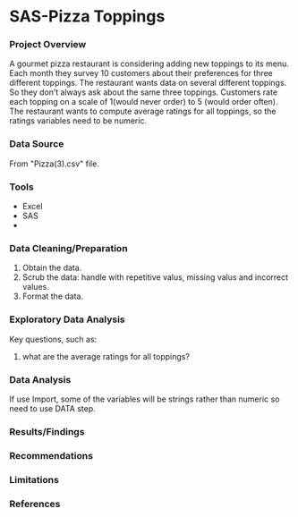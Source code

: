 # SAS-Pizza Toppings

### Project Overview
A gourmet pizza restaurant is considering adding new toppings to its menu. Each month they survey 10 customers about their preferences for three different toppings. The restaurant wants data on several different toppings. So they don’t always ask about the same three toppings. Customers rate each topping on a scale of 1(would never order) to 5 (would order often). The restaurant wants to compute average ratings for all toppings, so the ratings variables need to be numeric. 

### Data Source
From "Pizza(3).csv" file.

### Tools
- Excel
- SAS
- 
### Data Cleaning/Preparation
1. Obtain the data.
2. Scrub the data: handle with repetitive valus, missing valus and incorrect values.
3. Format the data.

### Exploratory Data Analysis
Key questions, such as:
1. what are the average ratings for all toppings?

### Data Analysis
If use Import, some of the variables will be strings rather than numeric so need to use DATA step.

### Results/Findings


### Recommendations

### Limitations

### References
